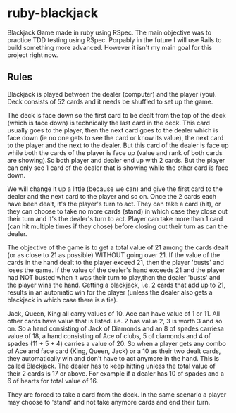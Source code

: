 # ruby-blackjack

Blackjack Game made in ruby using RSpec. The main objective was to practice TDD testing using RSpec. 
Porpably in the future I will use Rails to build something more advanced. However it isn't my main goal for this project right now.

## Rules

Blackjack is played between the dealer (computer) and the player (you). Deck consists of 52 cards and it needs be shuffled to set up the game.

The deck is face down so the first card to be dealt from the top of the deck (which is face down) is technically the last card in the deck. 
This card usually goes to the player, then the next card goes to the dealer which is face down (ie no one gets to see the card or know its value), 
the next card to the player and the next to the dealer. But this card of the dealer is face up while both the cards of the player is face up 
(value and rank of both cards are showing).So both player and dealer end up with 2 cards. But the player can only see 1 card of 
the dealer that is showing while the other card is face down.

We will change it up a little (because we can) and give the first card to the dealer and the next card to the player and so on. Once the 2 cards each have been dealt, it's the player's turn to act. They can take a card (hit), or they can choose 
to take no more cards (stand) in which case they close out their turn and it's the dealer's turn to act. Player can take more than 1 card 
(can hit multiple times if they chose) before closing out their turn as can the dealer. 

The objective of the game is to get a total value of 21 among the cards dealt (or as close to 21 as possible) WITHOUT going over 21.
If the value of the cards in the hand dealt to the player exceed 21, then the player 'busts' and loses the game. If the value of the dealer's hand exceeds 21
and the player had NOT busted when it was their turn to play,then the dealer 'busts' and the player wins the hand. Getting a blackjack, i.e. 2 cards 
that add up to 21, results in an automatic win for the player (unless the dealer also gets a blackjack in which case there is a tie). 

Jack, Queen, King all carry values of 10. Ace can have value of 1 or 11. All other cards have value that is listed. i.e. 2 has value 2, 3 is worth 3 and so on. 
So a hand consisting of Jack of Diamonds and an 8 of spades carriesa value of 18, a hand consisting of Ace of clubs, 5 of diamonds and 4 of spades (11 + 5 + 4) 
carries a value of 20. So when a player gets any combo of Ace and face card (King, Queen, Jack) or a 10 as their two dealt cards, 
they automatically win and don't have to act anymore in the hand. This is called Blackjack. The dealer has to keep hitting unless the total 
value of their 2 cards is 17 or above. For example if a dealer has 10 of spades and a 6 of hearts for total value of 16. 

They are forced to take a card from the deck. In the same scenario a player may choose to 'stand' and not take anymore cards and end their turn.
